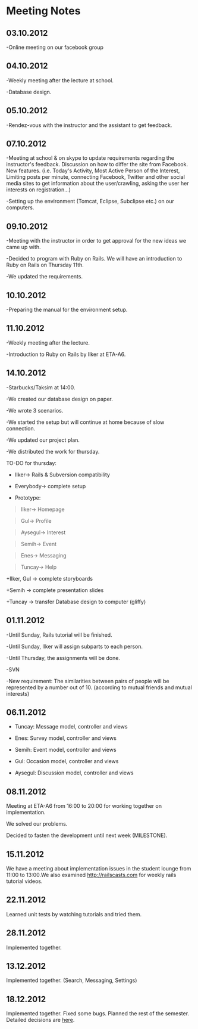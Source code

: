 # Meeting Notes #

## 03.10.2012 ##
-Online meeting on our facebook group
## 04.10.2012 ##
-Weekly meeting after the lecture at school.

-Database design.
## 05.10.2012 ##
-Rendez-vous with the instructor and the assistant to get feedback.
## 07.10.2012 ##
-Meeting at school & on skype to update requirements regarding the instructor's feedback. Discussion on how to differ the site from Facebook. New features. (i.e. Today's Activity, Most Active Person of the Interest, Limiting posts per minute, connecting Facebook, Twitter and other social media sites to get information about the user/crawling, asking the user her interests on registration...)

-Setting up the environment (Tomcat, Eclipse, Subclipse etc.) on our computers.
## 09.10.2012 ##
-Meeting with the instructor in order to get approval for the new ideas we came up with.

-Decided to program with Ruby on Rails. We will have an introduction to Ruby on Rails on Thursday 11th.

-We updated the requirements.
## 10.10.2012 ##
-Preparing the manual for the environment setup.
## 11.10.2012 ##
-Weekly meeting after the lecture.

-Introduction to Ruby on Rails by Ilker at ETA-A6.

## 14.10.2012 ##

-Starbucks/Taksim at 14:00.

-We created our database design on paper.

-We wrote 3 scenarios.

-We started the setup but will continue at home because of slow connection.

-We updated our project plan.

-We distributed the work for thursday.

TO-DO for thursday:

+  Ilker-> Rails & Subversion compatibility

+  Everybody-> complete setup

+  Prototype:

> Ilker-> Homepage

> Gul-> Profile

> Aysegul-> Interest

> Semih-> Event

> Enes-> Messaging

> Tuncay-> Help

+Ilker, Gul -> complete storyboards

+Semih -> complete presentation slides

+Tuncay -> transfer Database design to computer (gliffy)

## 01.11.2012 ##

-Until Sunday, Rails tutorial will be finished.

-Until Sunday, Ilker will assign subparts to each person.

-Until Thursday, the assignments will be done.

-SVN

-New requirement: The similarities between pairs of people will be represented by a number out of 10. (according to mutual friends and mutual interests)

## 06.11.2012 ##

  * Tuncay: Message model, controller and views

  * Enes: Survey model, controller and views

  * Semih: Event model, controller and views

  * Gul: Occasion model, controller and views

  * Aysegul: Discussion model, controller and views

## 08.11.2012 ##

Meeting at ETA-A6 from 16:00 to 20:00 for working together on implementation.

We solved our problems.

Decided to fasten the development until next week (MILESTONE).

## 15.11.2012 ##
We have a meeting about implementation issues in the student lounge from 11:00 to 13:00.We also examined http://railscasts.com for weekly rails tutorial videos.

## 22.11.2012 ##

Learned unit tests by watching tutorials and tried them.

## 28.11.2012 ##

Implemented together.

## 13.12.2012 ##

Implemented together. (Search, Messaging, Settings)

## 18.12.2012 ##

Implemented together. Fixed some bugs. Planned the rest of the semester. Detailed decisions are [here](TO_DO.md).